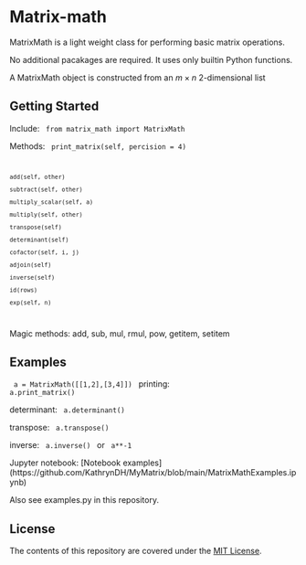 # Matrix-math
MatrixMath is a light weight class for performing basic matrix operations.

No additional pacakages are required. It uses only builtin Python functions.

A MatrixMath object is constructed from an $m \times n$ 2-dimensional list


## Getting Started
Include:
<code> from matrix_math import MatrixMath </code>

Methods:
<code>   print_matrix(self, percision = 4)

    add(self, other)

    subtract(self, other)

    multiply_scalar(self, a)

    multiply(self, other)

    transpose(self)

    determinant(self)

    cofactor(self, i, j)

    adjoin(self)

    inverse(self)

    id(rows)

    exp(self, n)
</code>    

Magic methods:
  add, sub, mul, rmul, pow, getitem, setitem

## Examples
<code> a = MatrixMath([[1,2],[3,4]]) </code>
printing: <code> a.print_matrix() </code>

determinant: <code> a.determinant() </code>

transpose: <code> a.transpose() </code>

inverse: <code> a.inverse() </code> or <code> a**-1 </code>

</code>
Jupyter notebook: [Notebook examples](https://github.com/KathrynDH/MyMatrix/blob/main/MatrixMathExamples.ipynb)

Also see examples.py in this repository.

## License
The contents of this repository are covered under the [MIT License](LICENSE).

